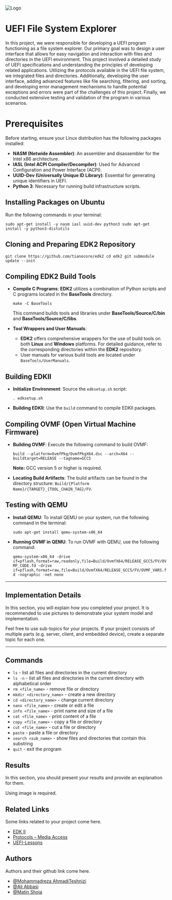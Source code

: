 
![Logo](https://github.com/Sharif-University-ESRLab/Fall2023-uefi-file-system-explorer/assets/59166955/ccd1e642-9594-4861-929e-8e6194769d04)

# UEFI File System Explorer

In this project, we were responsible for developing a UEFI program functioning as a file system explorer. Our primary goal was to design a user interface that allows for easy navigation and interaction with files and directories in the UEFI environment. This project involved a detailed study of UEFI specifications and understanding the principles of developing related applications. Utilizing the protocols available in the UEFI file system, we integrated files and directories. Additionally, developing the user interface, adding advanced features like file searching, filtering, and sorting, and developing error management mechanisms to handle potential exceptions and errors were part of the challenges of this project. Finally, we conducted extensive testing and validation of the program in various scenarios.


Prerequisites
=============

Before starting, ensure your Linux distribution has the following packages installed:

*   **NASM (Netwide Assembler)**: An assembler and disassembler for the Intel x86 architecture.
*   **IASL (Intel ACPI Compiler/Decompiler)**: Used for Advanced Configuration and Power Interface (ACPI).
*   **UUID-Dev (Universally Unique ID Library)**: Essential for generating unique identifiers in UEFI.
*   **Python 3**: Necessary for running build infrastructure scripts.

Installing Packages on Ubuntu
-----------------------------

Run the following commands in your terminal:


`sudo apt-get install -y nasm iasl uuid-dev python3 sudo apt-get install -y python3-distutils`

Cloning and Preparing EDK2 Repository
-------------------------------------


`git clone https://github.com/tianocore/edk2 cd edk2 git submodule update --init`

Compiling EDK2 Build Tools
--------------------------

*   **Compile C Programs**: **EDK2** utilizes a combination of Python scripts and C programs located in the **BaseTools** directory.
    
    
    `make -C BaseTools`
    
    This command builds tools and libraries under **BaseTools/Source/C/bin** and **BaseTools/Source/C/libs**.
    
*   **Tool Wrappers and User Manuals**:
    
    *   **EDK2** offers comprehensive wrappers for the use of build tools on both **Linux** and **Windows** platforms. For detailed guidance, refer to the corresponding directories within the **EDK2** repository.
    *   User manuals for various build tools are located under `BaseTools/UserManuals`.

Building EDKII
--------------

*   **Initialize Environment**: Source the `edksetup.sh` script:
    
     
    `. edksetup.sh`
    
*   **Building EDKII**: Use the `build` command to compile EDKII packages.
    

Compiling OVMF (Open Virtual Machine Firmware)
----------------------------------------------

*   **Building OVMF**: Execute the following command to build OVMF:
    
     
    `build --platform=OvmfPkg/OvmfPkgX64.dsc --arch=X64 --buildtarget=RELEASE --tagname=GCC5`
    
    **Note:** GCC version 5 or higher is required.
    
*   **Locating Build Artifacts**: The build artifacts can be found in the directory structure: `Build/{Platform Name}/{TARGET}_{TOOL_CHAIN_TAG}/FV`.
    

Testing with QEMU
-----------------

*   **Install QEMU**: To install QEMU on your system, run the following command in the terminal:
    
     
    `sudo apt-get install qemu-system-x86_64`
    
*   **Running OVMF in QEMU**: To run OVMF with QEMU, use the following command:
    
     
    `qemu-system-x86_64 -drive if=pflash,format=raw,readonly,file=Build/OvmfX64/RELEASE_GCC5/FV/OVMF_CODE.fd -drive if=pflash,format=raw,file=Build/OvmfX64/RELEASE_GCC5/FV/OVMF_VARS.fd -nographic -net none`

*****************************
## Implementation Details

In this section, you will explain how you completed your project. It is recommended to use pictures to demonstrate your system model and implementation.


Feel free to use sub-topics for your projects. If your project consists of multiple parts (e.g. server, client, and embedded device), create a separate topic for each one.
*****************************
## Commands


*   `ls` - list all files and directories in the current directory
*   `ls -n` - list all files and directories in the current directory with alphabetical order
*   `rm <file_name>` - remove file or directory
*   `mkdir <directory_name>` - create a new directory
*   `cd <directory_name>` - change current directory
*   `nano <file_name>` - create or edit a file
*   `info <file_name>` - print name and size of a file
*   `cat <file_name>` - print content of a file
*   `copy <file_name>` - copy a file or directory
*   `cut <file_name>` - cut a file or directory
*   `paste` - paste a file or directory
*   `search <sub_name>` - show files and directories that contain this substring
*   `quit` - exit the program


## Results
In this section, you should present your results and provide an explanation for them.

Using image is required.

## Related Links
Some links related to your project come here.
 - [EDK II]([https://github.com/tianocore/edk2](https://github.com/tianocore/edk2))
 - [Protocols – Media Access]([https://randomnerdtutorials.com/esp32-pinout-reference-gpios/](https://uefi.org/specs/UEFI/2.10/13_Protocols_Media_Access.html))
 - [UEFI-Lessons]([https://docs.djangoproject.com/en/5.0/](https://github.com/Kostr/UEFI-Lessons))


## Authors
Authors and their github link come here.
- [@Mohammadreza AhmadiTeshnizi]([https://github.com/Sharif-University-ESRLab](https://github.com/teshnizi2))
- [@Ali Abbasi]([https://github.com/Sharif-University-ESRLab](https://github.com/a80-abbasi))
- [@Matin Shoja](https://github.com/Sharif-University-ESRLab)


